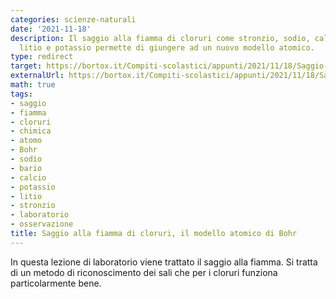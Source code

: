 ```yaml
---
categories: scienze-naturali
date: '2021-11-18'
description: Il saggio alla fiamma di cloruri come stronzio, sodio, calcio, bario,
  litio e potassio permette di giungere ad un nuovo modello atomico.
type: redirect
target: https://bortox.it/Compiti-scolastici/appunti/2021/11/18/Saggio-alla-fiamma.html
externalUrl: https://bortox.it/Compiti-scolastici/appunti/2021/11/18/Saggio-alla-fiamma.html
math: true
tags:
- saggio
- fiamma
- cloruri
- chimica
- atomo
- Bohr
- sodio
- bario
- calcio
- potassio
- litio
- stronzio
- laboratorio
- osservazione
title: Saggio alla fiamma di cloruri, il modello atomico di Bohr
---
```



In questa lezione di laboratorio viene trattato il saggio alla fiamma. Si tratta di un metodo di riconoscimento dei sali che per i cloruri funziona particolarmente bene.